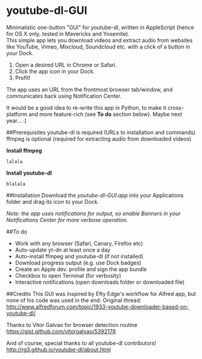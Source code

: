 youtube-dl-GUI
==============
Minimalistic one-button "GUI" for youtube-dl, written in AppleScript (hence for OS X only, tested in Mavericks and Yosemite).  
This simple app lets you download videos and extract audio from websites like YouTube, Vimeo, Mixcloud, Soundcloud etc. with a click of a button in your Dock.

1. Open a desired URL in Chrome or Safari.
2. Click the app icon in your Dock.
3. Profit!

The app uses an URL from the frontmost browser tab/window, and communicates back using Notification Center.   

It would be a good idea to re-write this app in Python, to make it cross-platform and more feature-rich (see __To do__ section below). Maybe next year... :)  

##Prerequisites
youtube-dl is required (URLs to installation and commands)  
ffmpeg is optional (required for extracting audio from downloaded videos)

__Install ffmpeg__
```
lalala
```

__Install youtube-dl__
```
blalala
```

##Installation
Download the _youtube-dl-GUI.app_ into your Applications folder and drag its icon to your Dock.

_Note: the app uses notifications for output, so enable Banners in your Notifications Center for more verbose operation._

##To do
- Work with any browser (Safari, Canary, Firefox etc)
- Auto-update yt-dn at least once a day
- Auto-install ffmpeg and youtube-dl (if not installed)
- Download progress output (e.g. use Dock badges)
- Create an Apple dev. profile and sign the app bundle
- Checkbox to open Terminal (for verbosity)
- Interactive notifications (open downloads folder or downloaded file)

##Credits
This GUI was inspired by Efty Edge's workflow for Alfred app, but none of his code was used in the end.
Original thread: http://www.alfredforum.com/topic/1933-youtube-downloader-based-on-youtube-dl/  

Thanks to Vitor Galvao for browser detection routine  
https://gist.github.com/vitorgalvao/5392178  

And of course, special thanks to all youtube-dl contributors!  
http://rg3.github.io/youtube-dl/about.html

